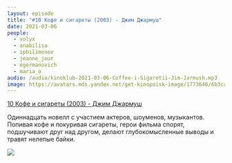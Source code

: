 ```yaml
---
layout: episode
title: "#10 Кофе и сигареты (2003) - Джим Джармуш"
date: 2021-03-06
people:
  - volyx
  - anabilisa
  - iphilimonov
  - jeanne_jour
  - egermanovich
  - maria_o
audio: /audio/kinoklub-2021-03-06-Coffee-i-Sigaretii-Jim-Jarmush.mp3
image: https://avatars.mds.yandex.net/get-kinopoisk-image/1773646/6b3ca0bc-e42d-4d5a-9c66-0a63a6f2aebe/600x
---
```


[10 Кофе и сигареты (2003) - Джим Джармуш](https://www.kinopoisk.ru/film/61207/)

Одиннадцать новелл с участием актеров, шоуменов, музыкантов. Попивая кофе и покуривая сигареты, герои фильма спорят, подшучивают друг над другом, делают глубокомысленные выводы и травят нелепые байки.

![](https://avatars.mds.yandex.net/get-kinopoisk-image/1773646/6b3ca0bc-e42d-4d5a-9c66-0a63a6f2aebe/600x)